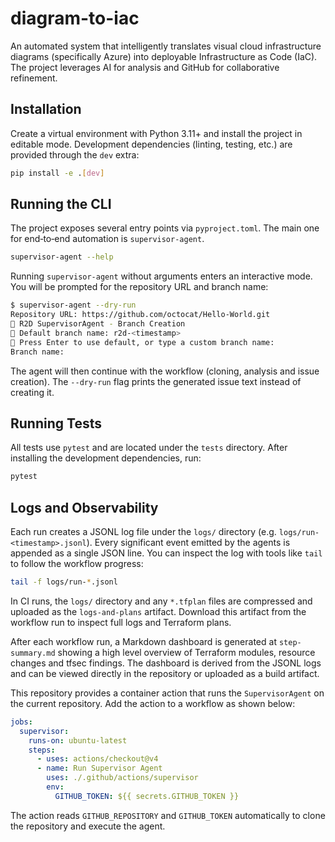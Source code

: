 # diagram-to-iac
An automated system that intelligently translates visual cloud infrastructure diagrams (specifically Azure) into deployable Infrastructure as Code (IaC). The project leverages AI for analysis and GitHub for collaborative refinement.

## Installation

Create a virtual environment with Python 3.11+ and install the project in editable mode. Development dependencies (linting, testing, etc.) are provided through the `dev` extra:

```bash
pip install -e .[dev]
```

## Running the CLI

The project exposes several entry points via `pyproject.toml`. The main one for end‑to‑end automation is `supervisor-agent`.

```bash
supervisor-agent --help
```

Running `supervisor-agent` without arguments enters an interactive mode. You will be prompted for the repository URL and branch name:

```bash
$ supervisor-agent --dry-run
Repository URL: https://github.com/octocat/Hello-World.git
🚀 R2D SupervisorAgent - Branch Creation
📅 Default branch name: r2d-<timestamp>
📝 Press Enter to use default, or type a custom branch name:
Branch name:
```

The agent will then continue with the workflow (cloning, analysis and issue creation). The `--dry-run` flag prints the generated issue text instead of creating it.

## Running Tests

All tests use `pytest` and are located under the `tests` directory. After installing the development dependencies, run:

```bash
pytest
```

## Logs and Observability

Each run creates a JSONL log file under the `logs/` directory (e.g. `logs/run-<timestamp>.jsonl`).
Every significant event emitted by the agents is appended as a single JSON line.
You can inspect the log with tools like `tail` to follow the workflow progress:

```bash
tail -f logs/run-*.jsonl
```


In CI runs, the `logs/` directory and any `*.tfplan` files are compressed and
uploaded as the `logs-and-plans` artifact. Download this artifact from the
workflow run to inspect full logs and Terraform plans.


After each workflow run, a Markdown dashboard is generated at `step-summary.md`
showing a high level overview of Terraform modules, resource changes and tfsec
findings. The dashboard is derived from the JSONL logs and can be viewed
directly in the repository or uploaded as a build artifact.



This repository provides a container action that runs the `SupervisorAgent` on the current repository. Add the action to a workflow as shown below:

```yaml
jobs:
  supervisor:
    runs-on: ubuntu-latest
    steps:
      - uses: actions/checkout@v4
      - name: Run Supervisor Agent
        uses: ./.github/actions/supervisor
        env:
          GITHUB_TOKEN: ${{ secrets.GITHUB_TOKEN }}
```

The action reads `GITHUB_REPOSITORY` and `GITHUB_TOKEN` automatically to clone the repository and execute the agent.
